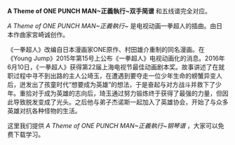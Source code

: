 

**A Theme of ONE PUNCH MAN~正義執行~双手简谱** 和五线谱完全对应。

_A Theme of ONE PUNCH MAN~正義執行~_ 是电视动画一拳超人的插曲。由日本作曲家宮崎诚创作。

《一拳超人》改编自日本漫画家ONE原作、村田雄介重制的同名漫画。在《Young
Jump》2015年第15号上公布《一拳超人》电视动画化的消息。2016年6月10日，《一拳超人》获得第22届上海电视节最佳动画剧本奖。故事讲述了在就职过程中寻不到出路的主人公埼玉，在遭遇到要夺走一位少年生命的螃蟹异变人后，迸发出了孩童时代“想要成为英雄”的想法，于是奋起与对方战斗并救下了少年。重拾对于成为英雄的志向后，琦玉通过努力锻炼终于获得了最强的力量，但因此导致脱发变成了光头。之后他与弟子杰诺斯一起加入了英雄协会，开始了与众多英雄对抗各种怪物的生活。

这里我们提供 _A Theme of ONE PUNCH MAN~正義執行~钢琴谱_ ，大家可以免费下载学习。

